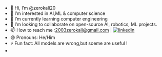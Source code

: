 - 👋 Hi, I’m @zerokali20
- 👀 I’m interested in AI,ML & computer science
- 🌱 I’m currently learning computer engineering
- 💞️ I’m looking to collaborate on open-source AI, robotics, ML projects.
- 📫 How to reach me :<2003zerokali@gmail.com> | [![linkedin](https://img.shields.io/badge/LinkedIn-Profile-blue)](www.linkedin.com/in/bhagya-karunanayake-b52085270)
- 😄 Pronouns: He/Him
- ⚡ Fun fact: All models are wrong,but soeme are useful !
- 
<!---
zerokali20/zerokali20 is a ✨ special ✨ repository because its `README.md` (this file) appears on your GitHub profile.
You can click the Preview link to take a look at your changes.
--->
